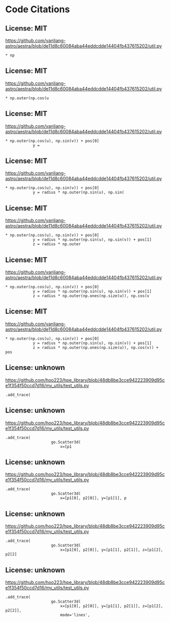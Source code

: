 # Code Citations

## License: MIT

https://github.com/yanliang-astro/aestra/blob/de11d8c60084aba44eddcdde14404fb437615202/util.py

```
* np
```

## License: MIT

https://github.com/yanliang-astro/aestra/blob/de11d8c60084aba44eddcdde14404fb437615202/util.py

```
* np.outer(np.cos(u
```

## License: MIT

https://github.com/yanliang-astro/aestra/blob/de11d8c60084aba44eddcdde14404fb437615202/util.py

```
* np.outer(np.cos(u), np.sin(v)) + pos[0]
            y =
```

## License: MIT

https://github.com/yanliang-astro/aestra/blob/de11d8c60084aba44eddcdde14404fb437615202/util.py

```
* np.outer(np.cos(u), np.sin(v)) + pos[0]
            y = radius * np.outer(np.sin(u), np.sin(
```

## License: MIT

https://github.com/yanliang-astro/aestra/blob/de11d8c60084aba44eddcdde14404fb437615202/util.py

```
* np.outer(np.cos(u), np.sin(v)) + pos[0]
            y = radius * np.outer(np.sin(u), np.sin(v)) + pos[1]
            z = radius * np.outer
```

## License: MIT

https://github.com/yanliang-astro/aestra/blob/de11d8c60084aba44eddcdde14404fb437615202/util.py

```
* np.outer(np.cos(u), np.sin(v)) + pos[0]
            y = radius * np.outer(np.sin(u), np.sin(v)) + pos[1]
            z = radius * np.outer(np.ones(np.size(u)), np.cos(v
```

## License: MIT

https://github.com/yanliang-astro/aestra/blob/de11d8c60084aba44eddcdde14404fb437615202/util.py

```
* np.outer(np.cos(u), np.sin(v)) + pos[0]
            y = radius * np.outer(np.sin(u), np.sin(v)) + pos[1]
            z = radius * np.outer(np.ones(np.size(u)), np.cos(v)) + pos
```

## License: unknown

https://github.com/hoo223/hpe_library/blob/48db8be3cce942223909d95ce1f354f50ccd7d16/my_utils/test_utils.py

```
.add_trace(
```

## License: unknown

https://github.com/hoo223/hpe_library/blob/48db8be3cce942223909d95ce1f354f50ccd7d16/my_utils/test_utils.py

```
.add_trace(
                    go.Scatter3d(
                        x=[p1
```

## License: unknown

https://github.com/hoo223/hpe_library/blob/48db8be3cce942223909d95ce1f354f50ccd7d16/my_utils/test_utils.py

```
.add_trace(
                    go.Scatter3d(
                        x=[p1[0], p2[0]], y=[p1[1], p
```

## License: unknown

https://github.com/hoo223/hpe_library/blob/48db8be3cce942223909d95ce1f354f50ccd7d16/my_utils/test_utils.py

```
.add_trace(
                    go.Scatter3d(
                        x=[p1[0], p2[0]], y=[p1[1], p2[1]], z=[p1[2], p2[2]
```

## License: unknown

https://github.com/hoo223/hpe_library/blob/48db8be3cce942223909d95ce1f354f50ccd7d16/my_utils/test_utils.py

```
.add_trace(
                    go.Scatter3d(
                        x=[p1[0], p2[0]], y=[p1[1], p2[1]], z=[p1[2], p2[2]],
                        mode='lines',
```
